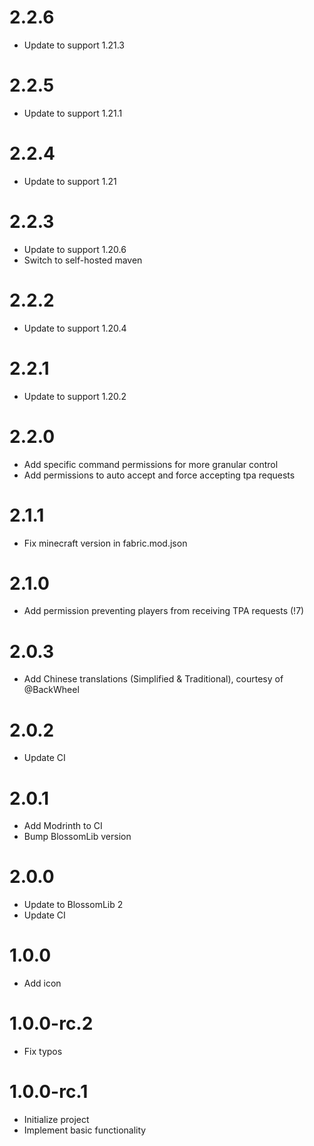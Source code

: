 # 2.2.6

* Update to support 1.21.3

# 2.2.5

* Update to support 1.21.1

# 2.2.4

* Update to support 1.21

# 2.2.3

* Update to support 1.20.6
* Switch to self-hosted maven

# 2.2.2

* Update to support 1.20.4

# 2.2.1

* Update to support 1.20.2

# 2.2.0

* Add specific command permissions for more granular control
* Add permissions to auto accept and force accepting tpa requests

# 2.1.1

* Fix minecraft version in fabric.mod.json

# 2.1.0

* Add permission preventing players from receiving TPA requests (!7)

# 2.0.3

* Add Chinese translations (Simplified & Traditional), courtesy of @BackWheel

# 2.0.2

* Update CI

# 2.0.1

* Add Modrinth to CI
* Bump BlossomLib version

# 2.0.0

* Update to BlossomLib 2
* Update CI

# 1.0.0

* Add icon

# 1.0.0-rc.2

* Fix typos

# 1.0.0-rc.1

* Initialize project
* Implement basic functionality
